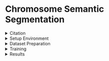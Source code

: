 # Chromosome Semantic Segmentation

<details>
    <summary>Citation</summary>
    
If you use the proposed model in your research or wish to refer to the results published, please use the following BibTeX entry.

    @article{altinsoy2021improved,
        title={An improved denoising of G-banding chromosome images using cascaded CNN and binary classification network},
        author={Altinsoy, Emrecan and Yang, Jie and Tu, Enmei},
        journal={The Visual Computer},
        pages={1--14},
        year={2021},
        publisher={Springer}
    }
</details>
<!--  -->

<details>
<summary>Setup Environment</summary>

## Cuda and cuDNN Version

- Cuda 10.2
- Cudnn v8.1.0.77

## Create Conda Environment and Install Libraries 
```bash
conda create -n <your_env_name> python=3.8
```

```bash
activate <your_env_name>
```

```bash
conda install pytorch==1.8.0 torchvision==0.9.0 torchaudio==0.8.0 cudatoolkit=10.2 -c pytorch
```

```bash
conda install -c anaconda pillow scikit-image scikit-learn imageio pandas seaborn
```

```bash
conda install -c conda-forge pytorch-model-summary tensorflow==1.15
```

```bash
pip install ptflops
```

## Cloud TPU Usage
To use cloud TPU run the code below to install torch_xla before running the tpu_train.py and tpu_inference.py files
```bash
!pip install cloud-tpu-client==0.10 https://storage.googleapis.com/tpu-pytorch/wheels/torch_xla-1.8-cp37-cp37m-linux_x86_64.whl
```
</details>
<!--  -->

<details>
<summary>Dataset Preparation</summary>

### Classification data preparation
Before running classification_train.py, classification data needs to be created. To create the classification dataset, you need to run classification_data_prep.py file. Run the following command to see the details of the arguments.

```
python3 ./src/classification_data_prep.py -h 
```

### Example
```
python3 ./src/classification_data_prep.py --model=preactivation_resunet --weight-path=preactivation_resunet-20211012T1603 --weight-num=40 --images='datasets/raw_chromosome_data/'
```

</details>
<!--  -->

<details>
<summary>Training</summary>


### Segmentation arguments
```
usage: ./src/segmentation_train.py [-h] [--model MODEL] [--pretrained PRETRAINED]
                               [--batch-size BATCH_SIZE] [--epochs EPOCHS]
                               [--lr LR] [--device DEVICE] [--workers WORKERS]
                               [--weights WEIGHTS] [--test TEST] [--logs LOGS]
                               [--images IMAGES] [--image-size IMAGE_SIZE]
                               [--init-features INIT_FEATURES]

Semantic segmentation of G-banding chromosome Images

optional arguments:
  -h, --help                        show this help message and exit
  --model MODEL                     choose model to train
  --pretrained PRETRAINE            is the backbone pretrained or not
  --batch-size BATCH_SIZ            input batch size for training (default: 2)
  --epochs EPOCHS                   number of epochs to train (default: 40)
  --lr LR                           initial learning rate (default: 0.0001)
  --device DEVICE                   device for training (default: cuda:0)
  --workers WORKERS                 number of workers for data loading (default: 0)
  --weights WEIGHTS                 folder to save weights
  --test TEST                       folder to save weights
  --logs LOGS                       folder to save logs
  --images IMAGES                   dataset folder directory
  --image-size IMAGE_SIZE           target input image size (default: 480x640)
  --init-features INIT_FEATURES     init features for unet, resunet, preact-resunet

available models:
    unet, resunet, preactivation_resunet, cenet, segnet, nested_unet, 
    attention_unet, fcn_resnet101, deeplabv3_resnet101, pspnet
```

### Classification arguments
```
usage: classification_train.py [-h] [--batch-size BATCH_SIZE]
                                      [--epochs EPOCHS] [--lr LR]
                                      [--device DEVICE] [--workers WORKERS]
                                      [--weights WEIGHTS] [--logs LOGS]
                                      [--train-data TRAIN_DATA]
                                      [--validation-data VALIDATION_DATA]

Classification of chromosome and non-chromosome objects

optional arguments:
  -h, --help                            show this help message and exit
  --batch-size BATCH_SIZE               input batch size for training (default: 20)
  --epochs EPOCHS                       number of epochs to train (default: 100)
  --lr LR                               initial learning rate (default: 0.0001)
  --device DEVICE                       device for training (default: cuda:0)
  --workers WORKERS                     number of workers for data loading (default: 0)
  --weights WEIGHTS                     folder to save weights
  --logs LOGS                           folder to save logs
  --train-data TRAIN_DATA               directory of training data
  --validation-data VALIDATION_DATA     directory of validation data
```

### Segmentation training example
```
python3 ./src/segmentation_train.py --images='datasets/raw_chromosome_data/' --model='unet' --epochs=50 --batch-size=4
```
### Classification training example
```
python3 ./src/classification_train.py --train-data=datasets/binary_classification_data/train_data.csv --validation-data=datasets/binary_classification_data/valid_data.csv --epochs=100 --batch-size=40
```
</details>
<!--  -->

<details>
<summary>Results</summary>

|  |  |
|:-----------------------:|:-----------------------:|
| ![loss](./assets/losses/loss.png) | ![val_loss](./assets/losses/val_loss.png) |

## Overall Evaluation Metrics
|          Model          |  Params |     MACs    | Dice (%) |  Se (%) |  Sp (%) | Pre (%) | Acc (%) |
|:-----------------------:|:-------:|:-----------:|:--------:|:-------:|:-------:|:-------:|:-------:|
|          U-Net          |  7.76 M |  64.24 GMac |  99.4998 | 99.5379 | 99.7306 | 99.4616 | 99.6664 |
|      Residual U-Net     |  8.11 M |  67.39 GMac |  99.7657 | 99.7649 | 99.8833 | 99.7666 | 99.8438 |
|         U-net++         |  9.05 M | 158.91 GMac |  98.9878 | 98.1763 | 99.9079 | 99.8128 | 99.3307 |
|     Attention U-net     | 34.88 M | 312.04 GMac |  99.6272 | 99.6367 | 99.8088 | 99.6177 | 99.7515 |
|          CE-Net         |  29.0 M |  41.89 GMac |  99.7414 | 99.7416 | 99.8706 | 99.7412 | 99.8276 |
|          SegNet         | 29.44 M | 188.33 GMac |  99.7415 | 99.7511 | 99.8659 | 99.7319 | 99.8277 |
|    FCN8s (Resnet-101)   | 51.94 M | 253.85 GMac |  99.3271 | 99.3324 | 99.6609 | 99.3218 | 99.5514 |
| DeepLab v3 (Resnet-101) | 58.63 M | 283.44 GMac |  99.2612 | 99.2848 | 99.6186 | 99.2377 | 99.5074 |
|   PSPNet (Resnet-101)   | 72.31 M | 327.25 GMac |  99.3541 | 99.3847 | 99.6615 | 99.3234 | 99.5693 |
|       Proposed CNN      |  8.11 M |  67.44 GMac |  99.7836 |  99.787 | 99.8901 | 99.7802 | 99.8557 |

## Threshold DSC Scores (Grid Search, Search Best)

|  |  |
|:-----------------------:|:-----------------------:|
| ![](./assets/threshold_figures/unet.png) | ![](./assets/threshold_figures/resunet.png) |
| ![](./assets/threshold_figures/nested_unet.png) | ![](./assets/threshold_figures/attention_unet.png) |
| ![](./assets/threshold_figures/cenet.png) | ![](./assets/threshold_figures/segnet.png) |
| ![](./assets/threshold_figures/fcn_resnet101.png) | ![](./assets/threshold_figures/deeplabv3_resnet101.png) |
| ![](./assets/threshold_figures/pspnet.png) | ![](./assets/threshold_figures/proposed_cnn.png) |

## Final Evaluation Metrics
|            Model            | Dice (%) |  Se (%) |  Sp (%) | Pre (%) | Acc (%) |
|:---------------------------:|:--------:|:-------:|:-------:|:-------:|:-------:|
| Local Adaptive Thresholding |  76.1106 | 71.8094 | 99.3036 | 84.3697 | 97.5273 |
|      Histogram Analysis     |  81.3935 | 79.8560 | 99.3562 | 85.4999 | 98.1877 |
|         U-Net (t=18)        |  98.1012 | 98.1355 | 99.9144 |  98.072 | 99.8397 |
|    Residual U-Net (t=187)   |  97.9031 | 97.8826 |  99.908 | 97.9306 | 99.8227 |
|       U-Net++ (t=171)       |  98.084  | 98.1604 | 99.9115 | 98.0139 | 99.8378 |
|   Attention U-Net (t=252)   |  97.8263 | 97.6727 | 99.9116 | 97.9905 | 99.8163 |
|        CE-Net (t=190)       |  97.677  | 97.6342 |  99.899 | 97.7274 | 99.8039 |
|        SegNet (t=173)       |  97.6706 | 97.6965 | 99.8959 | 97.6528 | 99.8033 |
|        FCN8s (t=109)        |  93.3623 | 92.2031 | 99.7601 | 94.5663 | 99.4357 |
|      DeepLab v3 (t=124)     |  93.1646 | 91.8936 |  99.757 | 94.4835 | 99.4186 |
|        PSPNet (t=180)       |  95.2566 | 95.1396 | 99.7966 |  95.386 | 99.6006 |
|     Proposed CNN (t=131)    |  98.0006 | 97.9824 | 99.9121 | 98.0316 |  99.832 |
|      Proposed CNN + BCN     |  98.735  | 98.6783 | 99.9467 | 98.7918 | 99.8931 |

## Comparisons
| Method |          Image 1          |  Image 2 |     Image 3    |  Image 4 |
|:-----------------------:|:-----------------------:|:-------:|:-----------:|:--------:|
| Original Image | ![](./assets/comparison/original_images/0_image.png) | ![](./assets/comparison/original_images/10_image.png) | ![](./assets/comparison/original_images/12_image.png) | ![](./assets/comparison/original_images/18_image.png) |
| Local Adaptive Thresholding |![](./assets/comparison/adaptive_thresholding/0_adaptive_gaussian.png) | ![](./assets/comparison/adaptive_thresholding/10_adaptive_gaussian.png) | ![](./assets/comparison/adaptive_thresholding/12_adaptive_gaussian.png) | ![](./assets/comparison/adaptive_thresholding/18_adaptive_gaussian.png) |
| Histogram Analysis |![](./assets/comparison/histogram_analysis/0_chromosome.png) | ![](./assets/comparison/histogram_analysis/10_chromosome.png) | ![](./assets/comparison/histogram_analysis/12_chromosome.png) | ![](./assets/comparison/histogram_analysis/18_chromosome.png) |
| U-Net (t=18) |![](./assets/comparison/unet/0_unet.png) | ![](./assets/comparison/unet/10_unet.png) | ![](./assets/comparison/unet/12_unet.png) | ![](./assets/comparison/unet/18_unet.png) |
| Residual U-Net (t=187) |![](./assets/comparison/resunet/0_resunet.png) | ![](./assets/comparison/resunet/10_resunet.png) | ![](./assets/comparison/resunet/12_resunet.png) | ![](./assets/comparison/resunet/18_resunet.png) |
| U-Net++ (t=171) |![](./assets/comparison/nested_unet/0_nested_unet.png) | ![](./assets/comparison/nested_unet/10_nested_unet.png) | ![](./assets/comparison/nested_unet/12_nested_unet.png) | ![](./assets/comparison/nested_unet/18_nested_unet.png) |
| Attention U-Net (t=252) |![](./assets/comparison/attention_unet/0_attention_unet.png) | ![](./assets/comparison/attention_unet/10_attention_unet.png) | ![](./assets/comparison/attention_unet/12_attention_unet.png) | ![](./assets/comparison/attention_unet/18_attention_unet.png) |
| CE-Net (t=190) |![](./assets/comparison/cenet/0_cenet.png) | ![](./assets/comparison/cenet/10_cenet.png) | ![](./assets/comparison/cenet/12_cenet.png) | ![](./assets/comparison/cenet/18_cenet.png) |
| SegNet (t=173) |![](./assets/comparison/segnet/0_segnet.png) | ![](./assets/comparison/segnet/10_segnet.png) | ![](./assets/comparison/segnet/12_segnet.png) | ![](./assets/comparison/segnet/18_segnet.png) |
| FCN8s (t=109) |![](./assets/comparison/fcn_resnet101/0_fcn_resnet101.png) | ![](./assets/comparison/fcn_resnet101/10_fcn_resnet101.png) | ![](./assets/comparison/fcn_resnet101/12_fcn_resnet101.png) | ![](./assets/comparison/fcn_resnet101/18_fcn_resnet101.png) |
| DeepLab v3 (t=124) |![](./assets/comparison/deeplabv3_resnet101/0_deeplabv3_resnet101.png) | ![](./assets/comparison/deeplabv3_resnet101/10_deeplabv3_resnet101.png) | ![](./assets/comparison/deeplabv3_resnet101/12_deeplabv3_resnet101.png) | ![](./assets/comparison/deeplabv3_resnet101/18_deeplabv3_resnet101.png) |
| PSPNet (t=180) |![](./assets/comparison/pspnet/0_pspnet.png) | ![](./assets/comparison/pspnet/10_pspnet.png) | ![](./assets/comparison/pspnet/12_pspnet.png) | ![](./assets/comparison/pspnet/18_pspnet.png) |
| Proposed CNN (t=131) |![](./assets/comparison/proposed_cnn/0_proposed_cnn.png) | ![](./assets/comparison/proposed_cnn/10_proposed_cnn.png) | ![](./assets/comparison/proposed_cnn/12_proposed_cnn.png) | ![](./assets/comparison/proposed_cnn/18_proposed_cnn.png) |
| Proposed CNN+BCN |![](./assets/comparison/proposed_cnn_bcn/0_proposed_cnn_bcn.png) | ![](./assets/comparison/proposed_cnn_bcn/10_proposed_cnn_bcn.png) | ![](./assets/comparison/proposed_cnn_bcn/12_proposed_cnn_bcn.png) | ![](./assets/comparison/proposed_cnn_bcn/18_proposed_cnn_bcn.png) |

</details>

